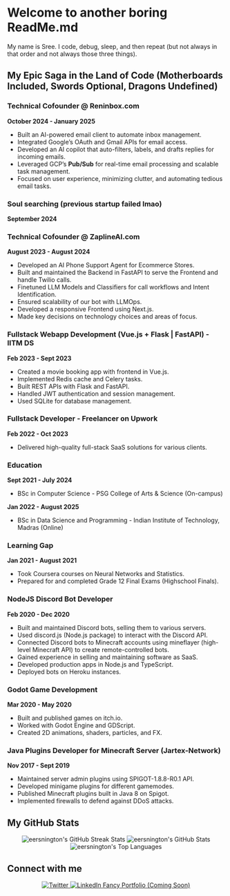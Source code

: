 # Welcome to another boring ReadMe.md

My name is Sree. I code, debug, sleep, and then repeat (but not always in that order and not always those three things).

## My Epic Saga in the Land of Code (Motherboards Included, Swords Optional, Dragons Undefined)

### Technical Cofounder @ Reninbox.com
**October 2024 - January 2025**
- Built an AI-powered email client to automate inbox management.
- Integrated Google’s OAuth and Gmail APIs for email access.
- Developed an AI copilot that auto-filters, labels, and drafts replies for incoming emails.
- Leveraged GCP’s **Pub/Sub** for real-time email processing and scalable task management.
- Focused on user experience, minimizing clutter, and automating tedious email tasks.

### Soul searching (previous startup failed lmao)
**September 2024**

### Technical Cofounder @ ZaplineAI.com
**August 2023 - August 2024**
- Developed an AI Phone Support Agent for Ecommerce Stores.
- Built and maintained the Backend in FastAPI to serve the Frontend and handle Twilio calls.
- Finetuned LLM Models and Classifiers for call workflows and Intent Identification.
- Ensured scalability of our bot with LLMOps.
- Developed a responsive Frontend using Next.js.
- Made key decisions on technology choices and areas of focus.

### Fullstack Webapp Development (Vue.js + Flask | FastAPI) - IITM DS
**Feb 2023 - Sept 2023**
- Created a movie booking app with frontend in Vue.js.
- Implemented Redis cache and Celery tasks.
- Built REST APIs with Flask and FastAPI.
- Handled JWT authentication and session management.
- Used SQLite for database management.

### Fullstack Developer - Freelancer on Upwork
**Feb 2022 - Oct 2023**
- Delivered high-quality full-stack SaaS solutions for various clients.

### Education
**Sept 2021 - July 2024**
- BSc in Computer Science - PSG College of Arts & Science (On-campus)

**Jan 2022 - August 2025**
- BSc in Data Science and Programming - Indian Institute of Technology, Madras (Online)

### Learning Gap
**Jan 2021 - August 2021**
- Took Coursera courses on Neural Networks and Statistics.
- Prepared for and completed Grade 12 Final Exams (Highschool Finals).

### NodeJS Discord Bot Developer
**Feb 2020 - Dec 2020**
- Built and maintained Discord bots, selling them to various servers.
- Used discord.js (Node.js package) to interact with the Discord API.
- Connected Discord bots to Minecraft accounts using mineflayer (high-level Minecraft API) to create remote-controlled bots.
- Gained experience in selling and maintaining software as SaaS.
- Developed production apps in Node.js and TypeScript.
- Deployed bots on Heroku instances.

### Godot Game Development
**Mar 2020 - May 2020**
- Built and published games on itch.io.
- Worked with Godot Engine and GDScript.
- Created 2D animations, shaders, particles, and FX.

### Java Plugins Developer for Minecraft Server (Jartex-Network)
**Nov 2017 - Sept 2019**
- Maintained server admin plugins using SPIGOT-1.8.8-R0.1 API.
- Developed minigame plugins for different gamemodes.
- Published Minecraft plugins built in Java 8 on Spigot.
- Implemented firewalls to defend against DDoS attacks.


## My GitHub Stats
<div align="center">
  <img src="https://github-readme-streak-stats.herokuapp.com/?user=eersnington&theme=tokyonight&hide_border=true" alt="eersnington's GitHub Streak Stats" />
  <img src="https://github-readme-stats.vercel.app/api?username=eersnington&theme=tokyonight&show_icons=true&hide_border=true&count_private=true" alt="eersnington's GitHub Stats" />
  <img src="https://github-readme-stats.vercel.app/api/top-langs/?username=eersnington&theme=tokyonight&show_icons=true&hide_border=true&layout=compact" alt="eersnington's Top Languages" />
</div>

## Connect with me
<div align="center">
  <a href="https://twitter.com/eersnington" target="_blank">
    <img src="https://img.shields.io/badge/-Twitter-1DA1F2?style=for-the-badge&logo=twitter&logoColor=white" alt="Twitter" />
  </a>
  <a href="https://linkedin.com/in/sreenington" target="_blank">
    <img src="https://img.shields.io/badge/-LinkedIn-0077B5?style=for-the-badge&logo=linkedin&logoColor=white" alt="LinkedIn" />
  </a>
  <a href="#" target="_blank">
   Fancy Portfolio (Coming Soon)
  </a>
</div>
